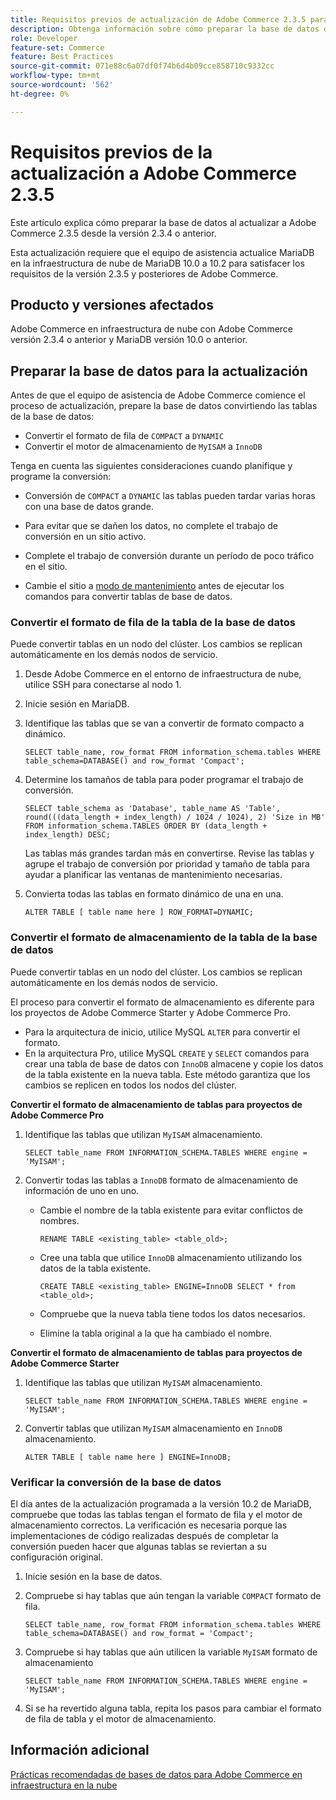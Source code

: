 ```yaml
---
title: Requisitos previos de actualización de Adobe Commerce 2.3.5 para MariaDB
description: Obtenga información sobre cómo preparar la base de datos de Adobe Commerce para la actualización desde Adobe Commerce 2.3.5.
role: Developer
feature-set: Commerce
feature: Best Practices
source-git-commit: 071e88c6a07df0f74b6d4b09cce858710c9332cc
workflow-type: tm+mt
source-wordcount: '562'
ht-degree: 0%

---
```



# Requisitos previos de la actualización a Adobe Commerce 2.3.5

Este artículo explica cómo preparar la base de datos al actualizar a Adobe Commerce 2.3.5 desde la versión 2.3.4 o anterior.

Esta actualización requiere que el equipo de asistencia actualice MariaDB en la infraestructura de nube de MariaDB 10.0 a 10.2 para satisfacer los requisitos de la versión 2.3.5 y posteriores de Adobe Commerce.

## Producto y versiones afectados

Adobe Commerce en infraestructura de nube con Adobe Commerce versión 2.3.4 o anterior y MariaDB versión 10.0 o anterior.

## Preparar la base de datos para la actualización

Antes de que el equipo de asistencia de Adobe Commerce comience el proceso de actualización, prepare la base de datos convirtiendo las tablas de la base de datos:

- Convertir el formato de fila de `COMPACT` a `DYNAMIC`
- Convertir el motor de almacenamiento de `MyISAM` a `InnoDB`

Tenga en cuenta las siguientes consideraciones cuando planifique y programe la conversión:

- Conversión de `COMPACT` a `DYNAMIC` las tablas pueden tardar varias horas con una base de datos grande.

- Para evitar que se dañen los datos, no complete el trabajo de conversión en un sitio activo.

- Complete el trabajo de conversión durante un período de poco tráfico en el sitio.

- Cambie el sitio a [modo de mantenimiento](../../../installation/tutorials/maintenance-mode.md) antes de ejecutar los comandos para convertir tablas de base de datos.

### Convertir el formato de fila de la tabla de la base de datos

Puede convertir tablas en un nodo del clúster. Los cambios se replican automáticamente en los demás nodos de servicio.

1. Desde Adobe Commerce en el entorno de infraestructura de nube, utilice SSH para conectarse al nodo 1.

1. Inicie sesión en MariaDB.

1. Identifique las tablas que se van a convertir de formato compacto a dinámico.

   ```mysql
   SELECT table_name, row_format FROM information_schema.tables WHERE table_schema=DATABASE() and row_format 'Compact';
   ```

1. Determine los tamaños de tabla para poder programar el trabajo de conversión.

   ```mysql
   SELECT table_schema as 'Database', table_name AS 'Table', round(((data_length + index_length) / 1024 / 1024), 2) 'Size in MB' FROM information_schema.TABLES ORDER BY (data_length + index_length) DESC;
   ```

   Las tablas más grandes tardan más en convertirse. Revise las tablas y agrupe el trabajo de conversión por prioridad y tamaño de tabla para ayudar a planificar las ventanas de mantenimiento necesarias.

1. Convierta todas las tablas en formato dinámico de una en una.

   ```mysql
   ALTER TABLE [ table name here ] ROW_FORMAT=DYNAMIC;
   ```

### Convertir el formato de almacenamiento de la tabla de la base de datos

Puede convertir tablas en un nodo del clúster. Los cambios se replican automáticamente en los demás nodos de servicio.

El proceso para convertir el formato de almacenamiento es diferente para los proyectos de Adobe Commerce Starter y Adobe Commerce Pro.

- Para la arquitectura de inicio, utilice MySQL `ALTER` para convertir el formato.
- En la arquitectura Pro, utilice MySQL `CREATE` y `SELECT` comandos para crear una tabla de base de datos con `InnoDB` almacene y copie los datos de la tabla existente en la nueva tabla. Este método garantiza que los cambios se replicen en todos los nodos del clúster.

**Convertir el formato de almacenamiento de tablas para proyectos de Adobe Commerce Pro**

1. Identifique las tablas que utilizan `MyISAM` almacenamiento.

   ```mysql
   SELECT table_name FROM INFORMATION_SCHEMA.TABLES WHERE engine = 'MyISAM';
   ```

1. Convertir todas las tablas a `InnoDB` formato de almacenamiento de información de uno en uno.

   - Cambie el nombre de la tabla existente para evitar conflictos de nombres.

      ```mysql
      RENAME TABLE <existing_table> <table_old>;
      ```

   - Cree una tabla que utilice `InnoDB` almacenamiento utilizando los datos de la tabla existente.

      ```mysql
      CREATE TABLE <existing_table> ENGINE=InnoDB SELECT * from <table_old>;
      ```

   - Compruebe que la nueva tabla tiene todos los datos necesarios.

   - Elimine la tabla original a la que ha cambiado el nombre.


**Convertir el formato de almacenamiento de tablas para proyectos de Adobe Commerce Starter**

1. Identifique las tablas que utilizan `MyISAM` almacenamiento.

   ```mysql
   SELECT table_name FROM INFORMATION_SCHEMA.TABLES WHERE engine = 'MyISAM';
   ```

1. Convertir tablas que utilizan `MyISAM` almacenamiento en `InnoDB` almacenamiento.

   ```mysql
   ALTER TABLE [ table name here ] ENGINE=InnoDB;
   ```

### Verificar la conversión de la base de datos

El día antes de la actualización programada a la versión 10.2 de MariaDB, compruebe que todas las tablas tengan el formato de fila y el motor de almacenamiento correctos. La verificación es necesaria porque las implementaciones de código realizadas después de completar la conversión pueden hacer que algunas tablas se reviertan a su configuración original.

1. Inicie sesión en la base de datos.

1. Compruebe si hay tablas que aún tengan la variable `COMPACT` formato de fila.

   ```mysql
   SELECT table_name, row_format FROM information_schema.tables WHERE table_schema=DATABASE() and row_format = 'Compact';
   ```

1. Compruebe si hay tablas que aún utilicen la variable `MyISAM` formato de almacenamiento

   ```mysql
   SELECT table_name FROM INFORMATION_SCHEMA.TABLES WHERE engine = 'MyISAM';
   ```

1. Si se ha revertido alguna tabla, repita los pasos para cambiar el formato de fila de tabla y el motor de almacenamiento.

## Información adicional

[Prácticas recomendadas de bases de datos para Adobe Commerce en infraestructura en la nube](../planning/database-on-cloud.md)
